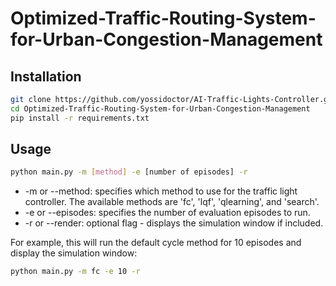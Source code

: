 # Optimized-Traffic-Routing-System-for-Urban-Congestion-Management


## Installation

```bash
git clone https://github.com/yossidoctor/AI-Traffic-Lights-Controller.git
cd Optimized-Traffic-Routing-System-for-Urban-Congestion-Management
pip install -r requirements.txt
```


## Usage

```bash
python main.py -m [method] -e [number of episodes] -r
```

- -m or --method: specifies which method to use for the traffic light controller. The available methods are 'fc', 'lqf', 'qlearning', and 'search'.
- -e or --episodes: specifies the number of evaluation episodes to run.
- -r or --render: optional flag - displays the simulation window if included.
    
    
For example, this will run the default cycle method for 10 episodes and display the simulation window:
```bash
python main.py -m fc -e 10 -r
```
